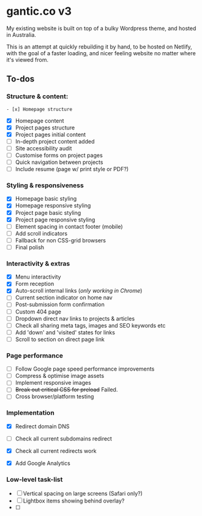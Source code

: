 # gantic.co v3

My existing website is built on top of a bulky Wordpress theme, and hosted in Australia.

This is an attempt at quickly rebuilding it by hand, to be hosted on Netlify, with the goal of a faster loading, and nicer feeling website no matter where it's viewed from.

## To-dos
### Structure & content:
	- [x] Homepage structure
  - [x] Homepage content
  - [x] Project pages structure
  - [x] Project pages initial content
  - [ ] In-depth project content added
  - [ ] Site accessibility audit
  - [ ] Customise forms on project pages
  - [ ] Quick navigation between projects
  - [ ] Include resume (page w/ print style or PDF?)

### Styling & responsiveness
  - [x] Homepage basic styling
  - [x] Homepage responsive styling
  - [x] Project page basic styling
  - [x] Project page responsive styling
  - [ ] Element spacing in contact footer (mobile)
  - [ ] Add scroll indicators
  - [ ] Fallback for non CSS-grid browsers
  - [ ] Final polish

### Interactivity & extras
  - [x] Menu interactivity
  - [x] Form reception
  - [x] Auto-scroll internal links (*only working in Chrome*)
  - [ ] Current section indicator on home nav
  - [ ] Post-submission form confirmation
  - [ ] Custom 404 page
  - [ ] Dropdown direct nav links to projects & articles
  - [ ] Check all sharing meta tags, images and SEO keywords etc
  - [ ] Add 'down' and 'visited' states for links
  - [ ] Scroll to section on direct page link

### Page performance
  - [ ] Follow Google page speed performance improvements
  - [ ] Compress & optimise image assets
  - [ ] Implement responsive images
  - [ ] ~~Break out critical CSS for preload~~ Failed.
  - [ ] Cross browser/platform testing

### Implementation
  - [x] Redirect domain DNS
  - [ ] Check all current subdomains redirect
  - [x] Check all current redirects work
  - [x] Add Google Analytics


### Low-level task-list
 - [ ] Vertical spacing on large screens (Safari only?)
 - [ ] Lightbox items showing behind overlay?
 - [ ] 
